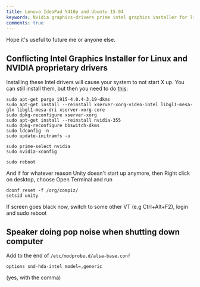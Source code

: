 ```yaml
---
title: Lenovo IdeaPad Y410p and Ubuntu 15.04
keywords: Nvidia graphics-drivers prime intel graphics installer for linux black screen
comments: true
---
```

Hope it's useful to future me or anyone else.

## Conflicting Intel Graphics Installer for Linux and NVIDIA proprietary drivers

Installing these Intel drivers will cause your system to not start X up.
You can still install them, but then you need to do [this](http://askubuntu.com/a/540722/16494):

    sudo apt-get purge i915-4.0.4-3.19-dkms
    sudo apt-get install --reinstall xserver-xorg-video-intel libgl1-mesa-glx libgl1-mesa-dri xserver-xorg-core
    sudo dpkg-reconfigure xserver-xorg
    sudo apt-get install --reinstall nvidia-355
    sudo dpkg-reconfigure bbswitch-dkms
    sudo ldconfig -n
    sudo update-initramfs -u

    sudo prime-select nvidia
    sudo nvidia-xconfig

    sudo reboot

<!--more-->

And if for whatever reason Unity doesn't start up anymore, then Right click on desktop, choose Open Terminal and run

    dconf reset -f /org/compiz/
    setsid unity

If screen goes black now, switch to some other VT (e.g Ctrl+Alt+F2), login and sudo reboot


## Speaker doing pop noise when shutting down computer

Add to the end of `/etc/modprobe.d/alsa-base.conf`

    options snd-hda-intel model=,generic

(yes, with the comma)

